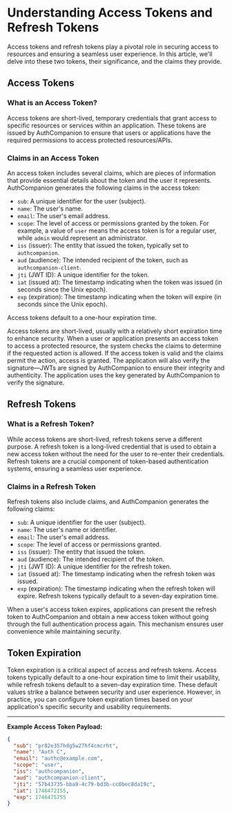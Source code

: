 # Understanding Access Tokens and Refresh Tokens

Access tokens and refresh tokens play a pivotal role in securing access to resources and ensuring a seamless user experience. In this article, we'll delve into these two tokens, their significance, and the claims they provide.

## Access Tokens

### What is an Access Token?

Access tokens are short-lived, temporary credentials that grant access to specific resources or services within an application. These tokens are issued by AuthCompanion to ensure that users or applications have the required permissions to access protected resources/APIs.

### Claims in an Access Token

An access token includes several claims, which are pieces of information that provide essential details about the token and the user it represents. AuthCompanion generates the following claims in the access token:

- `sub`: A unique identifier for the user (subject).
- `name`: The user's name.
- `email`: The user's email address.
- `scope`: The level of access or permissions granted by the token. For example, a value of `user` means the access token is for a regular user, while `admin` would represent an administrator.
- `iss` (issuer): The entity that issued the token, typically set to `authcompanion`.
- `aud` (audience): The intended recipient of the token, such as `authcompanion-client`.
- `jti` (JWT ID): A unique identifier for the token.
- `iat` (issued at): The timestamp indicating when the token was issued (in seconds since the Unix epoch).
- `exp` (expiration): The timestamp indicating when the token will expire (in seconds since the Unix epoch).

Access tokens default to a one-hour expiration time.

Access tokens are short-lived, usually with a relatively short expiration time to enhance security. When a user or application presents an access token to access a protected resource, the system checks the claims to determine if the requested action is allowed. If the access token is valid and the claims permit the action, access is granted. The application will also verify the signature—JWTs are signed by AuthCompanion to ensure their integrity and authenticity. The application uses the key generated by AuthCompanion to verify the signature.

## Refresh Tokens

### What is a Refresh Token?

While access tokens are short-lived, refresh tokens serve a different purpose. A refresh token is a long-lived credential that is used to obtain a new access token without the need for the user to re-enter their credentials. Refresh tokens are a crucial component of token-based authentication systems, ensuring a seamless user experience.

### Claims in a Refresh Token

Refresh tokens also include claims, and AuthCompanion generates the following claims:

- `sub`: A unique identifier for the user (subject).
- `name`: The user's name or identifier.
- `email`: The user's email address.
- `scope`: The level of access or permissions granted.
- `iss` (issuer): The entity that issued the token.
- `aud` (audience): The intended recipient of the token.
- `jti` (JWT ID): A unique identifier for the refresh token.
- `iat` (issued at): The timestamp indicating when the refresh token was issued.
- `exp` (expiration): The timestamp indicating when the refresh token will expire. Refresh tokens typically default to a seven-day expiration time.

When a user's access token expires, applications can present the refresh token to AuthCompanion and obtain a new access token without going through the full authentication process again. This mechanism ensures user convenience while maintaining security.

## Token Expiration

Token expiration is a critical aspect of access and refresh tokens. Access tokens typically default to a one-hour expiration time to limit their usability, while refresh tokens default to a seven-day expiration time. These default values strike a balance between security and user experience. However, in practice, you can configure token expiration times based on your application's specific security and usability requirements.

---

**Example Access Token Payload:**

```json
{
  "sub": "pr82e357hdg5w27hf4cmcrht",
  "name": "Auth C",
  "email": "authc@example.com",
  "scope": "user",
  "iss": "authcompanion",
  "aud": "authcompanion-client",
  "jti": "57b43735-bba9-4c79-bd3b-cc0bec8da19c",
  "iat": 1746472155,
  "exp": 1746475755
}
```
